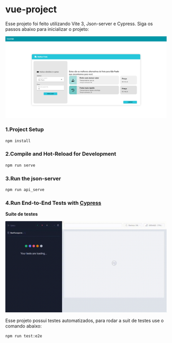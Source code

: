 # vue-project

Esse projeto foi feito utilizando Vite 3, Json-server e Cypress. Siga os passos abaixo para inicializar o projeto:

![alt text](./cypress/screenshots/Captura.png 'HomePage')

### 1.Project Setup

```sh
npm install
```

### 2.Compile and Hot-Reload for Development

```sh
npm run serve
```

### 3.Run the json-server

```sh
npm run api_serve
```

### 4.Run End-to-End Tests with [Cypress](https://www.cypress.io/)

**Suíte de testes**

![alt text](./cypress/videos/BestTransports.cy.ts.gif 'Suíte de testes')

Esse projeto possui testes automatizados, para rodar a suit de testes use o comando abaixo:

```sh
npm run test:e2e
```
